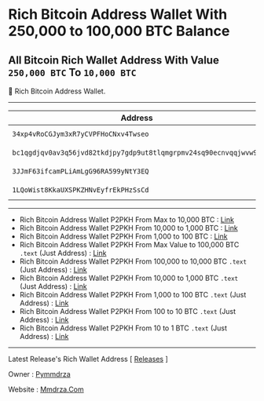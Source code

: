 # Rich Bitcoin Address Wallet With 250,000 to 100,000 BTC Balance

## All Bitcoin Rich Wallet Address With Value `250,000 BTC` To `10,000 BTC`


💎 Rich Bitcoin Address Wallet.

---

| Address | Balance | Link |
| --- | --- | --- |
| `34xp4vRoCGJym3xR7yCVPFHoCNxv4Twseo` | `248597.35370836 BTC` | [ 🔎 ](https://btc1.trezor.io/address/34xp4vRoCGJym3xR7yCVPFHoCNxv4Twseo 'check from trezor explorer')[🔎](https://www.blockchain.com/explorer/addresses/BTC/34xp4vRoCGJym3xR7yCVPFHoCNxv4Twseo 'blockchain') |
| `bc1qgdjqv0av3q56jvd82tkdjpy7gdp9ut8tlqmgrpmv24sq90ecnvqqjwvw97` | `178010.08751098 BTC` | [ 🔎 ](https://btc1.trezor.io/address/bc1qgdjqv0av3q56jvd82tkdjpy7gdp9ut8tlqmgrpmv24sq90ecnvqqjwvw97)[🔎](https://www.blockchain.com/explorer/addresses/BTC/bc1qgdjqv0av3q56jvd82tkdjpy7gdp9ut8tlqmgrpmv24sq90ecnvqqjwvw97 'blockchain') |
| `3JJmF63ifcamPLiAmLgG96RA599yNtY3EQ` | `127351.05733404 BTC` | [ 🔎 ](https://btc1.trezor.io/address/3JJmF63ifcamPLiAmLgG96RA599yNtY3EQ 'check from trezor explorer')[🔎](https://www.blockchain.com/explorer/addresses/BTC/3JJmF63ifcamPLiAmLgG96RA599yNtY3EQ 'blockchain')|
| `1LQoWist8KkaUXSPKZHNvEyfrEkPHzSsCd` | `119347.40502459 BTC` | [ 🔎 ](https://btc1.trezor.io/address/1LQoWist8KkaUXSPKZHNvEyfrEkPHzSsCd 'check from trezor explorer') [🔎](https://www.blockchain.com/explorer/addresses/BTC/1LQoWist8KkaUXSPKZHNvEyfrEkPHzSsCd 'blockchain')|

---

- Rich Bitcoin Address Wallet P2PKH From Max to 10,000 BTC : [Link](https://github.com/Pymmdrza/Rich-Address-Wallet/blob/main/Bitcoin/2023/04/P2PKH-Rich_Max-10000.md)
- Rich Bitcoin Address Wallet P2PKH From 10,000 to 1,000 BTC : [Link](https://github.com/Pymmdrza/Rich-Address-Wallet/blob/main/Bitcoin/2023/04/P2PKH-Rich_10000-1000.md)
- Rich Bitcoin Address Wallet P2PKH From 1,000 to 100 BTC : [Link](https://github.com/Pymmdrza/Rich-Address-Wallet/blob/main/Bitcoin/2023/04/P2PKH-Rich_1000-100.md)
- Rich Bitcoin Address Wallet P2PKH From Max Value to 100,000 BTC `.text` (Just Address) : [Link](https://github.com/Pymmdrza/Rich-Address-Wallet/blob/main/Bitcoin/2023/04/p2pkh_Rich_Max_100000.txt)
- Rich Bitcoin Address Wallet P2PKH From 100,000 to 10,000 BTC `.text` (Just Address) : [Link](https://github.com/Pymmdrza/Rich-Address-Wallet/blob/main/Bitcoin/2023/04/p2pkh_Rich_Max_10000.txt)
- Rich Bitcoin Address Wallet P2PKH From 10,000 to 1,000 BTC `.text` (Just Address) : [Link](https://github.com/Pymmdrza/Rich-Address-Wallet/blob/main/Bitcoin/2023/04/p2pkh_Rich_Max_1000.txt)
- Rich Bitcoin Address Wallet P2PKH From 1,000 to 100 BTC `.text` (Just Address) : [Link](https://github.com/Pymmdrza/Rich-Address-Wallet/blob/main/Bitcoin/2023/04/p2pkh_Rich_Max_100.txt)
- Rich Bitcoin Address Wallet P2PKH From 100 to 10 BTC `.text` (Just Address) : [Link](https://github.com/Pymmdrza/Rich-Address-Wallet/blob/main/Bitcoin/2023/04/p2pkh_Rich_Max_10.txt)
- Rich Bitcoin Address Wallet P2PKH From 10 to 1 BTC `.text` (Just Address) : [Link](https://github.com/Pymmdrza/Rich-Address-Wallet/blob/main/Bitcoin/2023/04/p2pkh_Rich_Max_1.txt)




---
Latest Release's Rich Wallet Address [ [Releases](https://github.com/Pymmdrza/Rich-Address-Wallet/releases) ]

Owner : [Pymmdrza](https://github.com/Pymmdrza)

Website : [Mmdrza.Com](https://mmdrza.com)
